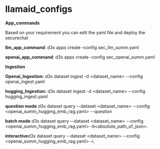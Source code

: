 # llamaid_configs

**App_commands**

Based on your requirement you can edit the yaml file and deploy the securechat

**llm_app_command**: d3x apps create –config  sec_llm_summ.yaml

**openai_app_command**: d3x apps create –config  sec_openai_summ.yaml


**Ingestion**

**Openai_Ingestion:** d3x dataset ingest -d <dataset_name> --config openai_ingest.yaml

**hugging_Ingestion:** d3x dataset ingest -d <dataset_name> --config hugging_ingest.yaml

**question mode**  d3x dataset query --dataset <dataset_name> --config <openai_summ_hugging_emb_rag.yaml> --question

**batch mode** d3x dataset query --dataset <dataset_name> --config <openai_summ_hugging_emb_rag.yaml> -b<absolute_path_of_json>.

**interactive**d3x dataset query --dataset <dataset_name> --config <openai_summ_hugging_emb_rag.yaml> -i.


